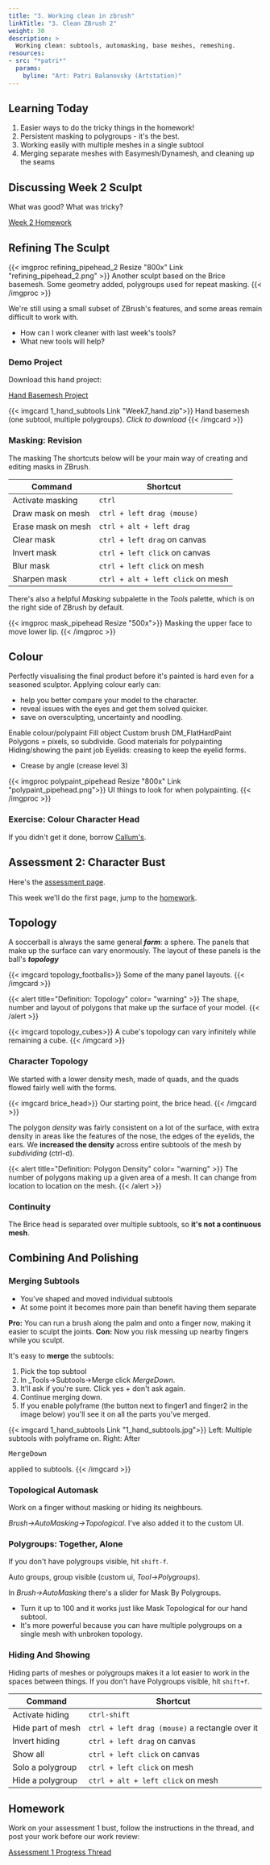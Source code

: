 ```yaml
---
title: "3. Working clean in zbrush"
linkTitle: "3. Clean ZBrush 2"
weight: 30
description: >
  Working clean: subtools, automasking, base meshes, remeshing.
resources:
- src: "*patri*"
  params:
    byline: "Art: Patri Balanovsky (Artstation)"
---
```


## Learning Today

1. Easier ways to do the tricky things in the homework!
2. Persistent masking to polygroups - it's the best.
3. Working easily with multiple meshes in a single subtool
4. Merging separate meshes with Easymesh/Dynamesh, and cleaning up the seams
   
## Discussing Week 2 Sculpt

What was good? What was tricky?

<a class="btn btn-lg btn-primary mr-3 mb-4" href="../week2/#homework" target="_blank">Week 2 Homework<i class="fas fa-arrow-alt-circle-right ml-2"></i></a>

## Refining The Sculpt

{{< imgproc refining_pipehead_2 Resize "800x" Link "refining_pipehead_2.png" >}}
Another sculpt based on the Brice basemesh. Some geometry added, polygroups used for repeat masking.
{{< /imgproc >}}

We're still using a small subset of ZBrush's features, and some areas remain difficult to work with.

* How can I work cleaner with last week's tools?
* What new tools will help?

### Demo Project

Download this hand project:

<a class="btn btn-lg btn-primary mr-3 mb-4" href="Week7_hand.zip" target="_blank">Hand Basemesh Project<i class="fas fa-arrow-alt-circle-right ml-2"></i></a>


{{< imgcard 1_hand_subtools Link "Week7_hand.zip">}}
Hand basemesh (one subtool, multiple polygroups). <i>Click to download</I>
{{< /imgcard >}}

### Masking: Revision

The masking The shortcuts below will be your main way of creating and editing masks in ZBrush.

| Command           | Shortcut                              |
|-----------        |------------                           |
| Activate masking    | `ctrl`                                          | 
| Draw mask on mesh   | `ctrl + left drag (mouse)`                      | 
| Erase mask on mesh  | `ctrl + alt + left drag`                        | 
| Clear mask          | `ctrl + left drag` on canvas                    | 
| Invert mask         | `ctrl + left click` on canvas                   | 
| Blur mask           | `ctrl + left click` on mesh                     | 
| Sharpen mask        | `ctrl + alt + left click` on mesh               | 

There's also a helpful _Masking_ subpalette in the _Tools_ palette, which is on the right side of ZBrush by default.

{{< imgproc mask_pipehead Resize "500x">}}
Masking the upper face to move lower lip.
{{< /imgproc >}}

## Colour

Perfectly visualising the final product before it's painted is hard even for a seasoned sculptor.  Applying colour early can:
* help you better compare your model to the character.
* reveal issues with the eyes and get them solved quicker.
* save on oversculpting, uncertainty and noodling.

Enable colour/polypaint
Fill object
Custom brush DM_FlatHardPaint
Polygons = pixels, so subdivide.
Good materials for polypainting
Hiding/showing the paint job
Eyelids: creasing to keep the eyelid forms. 
  - Crease by angle (crease level 3)

{{< imgproc polypaint_pipehead Resize "800x" Link "polypaint_pipehead.png">}}
UI things to look for when polypainting.
{{< /imgproc >}}

### Exercise: Colour Character Head

If you didn't get it done, borrow [Callum's](Long_head_joe_CA.zip).

## Assessment 2: Character Bust

Here's the [assessment page](../assessments/#assessment-2-high-poly-character).

This week we'll do the first page, jump to the [homework](#homework).

## Topology

A soccerball is always the same general **_form_**: a sphere. The panels that make up the surface can vary enormously. The layout of these panels is the ball's _**topology**_

{{< imgcard topology_footballs>}}
Some of the many panel layouts.
{{< /imgcard >}}

{{< alert title="Definition: Topology" color= "warning" >}}
The shape, number and layout of polygons that make up the surface of your model.
{{< /alert >}}

{{< imgcard topology_cubes>}}
A cube's topology can vary infinitely while remaining a cube.
{{< /imgcard >}}

### Character Topology

We started with a lower density mesh, made of quads, and the quads flowed fairly well with the forms.

{{< imgcard brice_head>}}
Our starting point, the brice head.
{{< /imgcard >}}

The polygon _density_ was fairly consistent on a lot of the surface, with extra density in areas like the features of the nose, the edges of the eyelids, the ears. We **increased the density** across entire subtools of the mesh by _subdividing_ (ctrl-d).

{{< alert title="Definition: Polygon Density" color= "warning" >}}
The number of polygons making up a given area of a mesh. It can change from location to location on the mesh.
{{< /alert >}}

### Continuity

The Brice head is separated over multiple subtools, so **it's not a continuous mesh**.

## Combining And Polishing

### Merging Subtools

* You've shaped and moved individual subtools
* At some point it becomes more pain than benefit having them separate

**Pro:** You can run a brush along the palm and onto a finger now, making it easier to sculpt the joints.
**Con:** Now you risk messing up nearby fingers while you sculpt.

It's easy to **merge** the subtools:
1. Pick the top subtool
2. In _Tools->Subtools->Merge click _MergeDown_.
3. It'll ask if you're sure. Click yes + don't ask again.
3. Continue merging down.
4. If you enable polyframe (the button next to finger1 and finger2 in the image below) you'll see it on all the parts you've merged.

{{< imgcard 1_hand_subtools Link "1_hand_subtools.jpg">}}
Left: Multiple subtools with polyframe on. Right: After <pre>MergeDown</pre> applied to subtools.
{{< /imgcard >}}

### Topological Automask

Work on a finger without masking or hiding its neighbours.

_Brush->AutoMasking->Topological_. I've also added it to the custom UI.

### Polygroups: Together, Alone

If you don't have polygroups visible, hit `shift-f`.

Auto groups, group visible (custom ui, _Tool->Polygroups_).

In _Brush->AutoMasking_ there's a slider for Mask By Polygroups. 
* Turn it up to 100 and it works just like Mask Topological for our hand subtool.
* It's more powerful because you can have multiple polygroups on a single mesh with unbroken topology.

### Hiding And Showing

Hiding parts of meshes or polygroups makes it a lot easier to work in the spaces between things. If you don't have Polygroups visible, hit `shift+f`.

| Command           | Shortcut                              |
|-----------        |------------                           |
| Activate hiding    | `ctrl-shift`                                     | 
| Hide part of mesh   | `ctrl + left drag (mouse)` a rectangle over it  | 
| Invert hiding       | `ctrl + left drag` on canvas                    | 
| Show all            | `ctrl + left click` on canvas                   | 
| Solo a polygroup    | `ctrl + left click` on mesh                     | 
| Hide a polygroup    | `ctrl + alt + left click` on mesh               | 


## Homework

Work on your assessment 1 bust, follow the instructions in the thread, and post your work before our work review:

<a class="btn btn-lg btn-primary mr-3 mb-4" href="https://laureate-au.blackboard.com/webapps/discussionboard/do/message?action=list_messages&course_id=_94273_1&nav=discussion_board_entry&conf_id=_170634_1&forum_id=_902734_1&message_id=_2344753_1" target="_blank">Assessment 1 Progress Thread<i class="fas fa-arrow-alt-circle-right ml-2"></i></a>

<!--
## Fusing and Remeshing with Dynamesh


It'll be hard to see, but Brice merges everything with around 0:25. After that, you'll see the seams and cleanup. He's meticulous.
{{< youtube "-ElecAWzP_Y" >}}

### What Did We Just See

Dynamesh completely recreates your model with the same form, as well as it can, with new topology. Your separate meshes are joined where they meet, somewhat like melting wax or plastic together, or welding metals.

{{< imgcard brice_tao_dynamesh Link "brice_tao_dynamesh.jpg">}}
Captured frame where he looks at the new topology. Teeny tiny quads with no apparent flow.
{{< /imgcard >}}

The new topology **has no flow**, but makes up for it with **quite high density** to match the smallforms and folds.

### Easier dynamesh with _Ryan's Tools_

{{< imgproc easymesh_hand_1 Resize "1080x" Link "easymesh_hand_1.png" >}}
Click for high res and check out the mesh changes.
{{< /imgproc >}}

| Command           | Shortcut                              |
|-----------        |------------                           |
| Easymesh to level 5   | Click the _EasyMesh_ below the main canvas on my custom UI  |
| Easymesh to another level  | Undo the previous easymesh and drag the _Detail Level_ slider. 1 is coarse and 10 very fine |

### Dynamesh directly
| Command           | Shortcut                              |
|-----------        |------------                           |
| Enable Dynamesh   | Click the _Dynamesh_ button inthe _Tools->Geometry->Dynamesh_ subpalette. |
| Re-Dynamesh       | `ctrl + left drag` on canvas (like clear mask, so be careful) |
| Project           | Button in the _Dynamesh_ subpallette. |
| Change resolution | Slider in _Dynamesh_ subpalette. |

-->